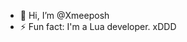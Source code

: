 - 👋 Hi, I’m @Xmeeposh
- ⚡ Fun fact: I'm a Lua developer. xDDD 

<!---
Xmeeposh/Xmeeposh is a ✨ special ✨ repository because its `README.md` (this file) appears on your GitHub profile.
You can click the Preview link to take a look at your changes.
--->

